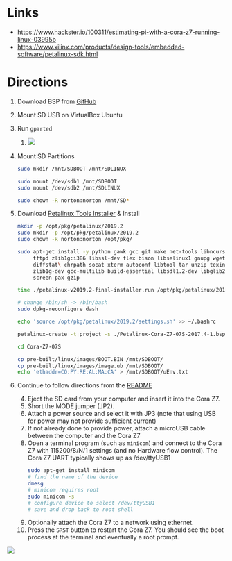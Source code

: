 # Links

- https://www.hackster.io/100311/estimating-pi-with-a-cora-z7-running-linux-03995b
- https://www.xilinx.com/products/design-tools/embedded-software/petalinux-sdk.html

# Directions

1. Download BSP from [GitHub](https://github.com/Digilent/Petalinux-Cora-Z7-07S/releases)
1. Mount SD USB on VirtualBox Ubuntu
1. Run `gparted`
    1. ![](https://i.imgur.com/rM1JOgR.png)
1.  Mount SD Partitions
    ```bash
    sudo mkdir /mnt/SDBOOT /mnt/SDLINUX

    sudo mount /dev/sdb1 /mnt/SDBOOT
    sudo mount /dev/sdb2 /mnt/SDLINUX

    sudo chown -R norton:norton /mnt/SD*
    ```
1. Download [Petalinux Tools Installer](https://www.xilinx.com/member/forms/download/xef.html?filename=petalinux-v2019.2-final-installer.run) & Install
    ```bash
    mkdir -p /opt/pkg/petalinux/2019.2
    sudo mkdir -p /opt/pkg/petalinux/2019.2
    sudo chown -R norton:norton /opt/pkg/

    sudo apt-get install -y python gawk gcc git make net-tools libncurses5-dev \
         tftpd zlib1g:i386 libssl-dev flex bison libselinux1 gnupg wget \
         diffstat\ chrpath socat xterm autoconf libtool tar unzip texinfo \
         zlib1g-dev gcc-multilib build-essential libsdl1.2-dev libglib2.0-dev \
         screen pax gzip

    time ./petalinux-v2019.2-final-installer.run /opt/pkg/petalinux/2019.2/

    # change /bin/sh -> /bin/bash
    sudo dpkg-reconfigure dash

    echo 'source /opt/pkg/petalinux/2019.2/settings.sh' >> ~/.bashrc

    petalinux-create -t project -s ./Petalinux-Cora-Z7-07S-2017.4-1.bsp

    cd Cora-Z7-07S

    cp pre-built/linux/images/BOOT.BIN /mnt/SDBOOT/
    cp pre-built/linux/images/image.ub /mnt/SDBOOT/
    echo 'ethaddr=CO:PY:RE:AL:MA:CA' > /mnt/SDBOOT/uEnv.txt
    ```
1. Continue to follow directions from the [README](https://github.com/Digilent/Petalinux-Cora-Z7-07S#run-the-pre-built-image-from-sd)

    4. Eject the SD card from your computer and insert it into the Cora Z7.
    5. Short the MODE jumper (JP2).
    6. Attach a power source and select it with JP3 (note that using USB for power may not provide sufficient current)
    7. If not already done to provide power, attach a microUSB cable between the computer and the Cora Z7
    8. Open a terminal program (such as `minicom`) and connect to the Cora Z7 with 115200/8/N/1 settings (and no Hardware flow control). The Cora Z7 UART typically shows up as /dev/ttyUSB1
       ```bash
       sudo apt-get install minicom
       # find the name of the device
       dmesg
       # minicom requires root
       sudo minicom -s
       # configure device to select /dev/ttyUSB1
       # save and drop back to root shell
       ```
    9. Optionally attach the Cora Z7 to a network using ethernet.
    10. Press the `SRST` button to restart the Cora Z7. You should see the boot process at the terminal and eventually a root prompt.

![](../gh-assets/coraz7_petalinux.jpeg)
